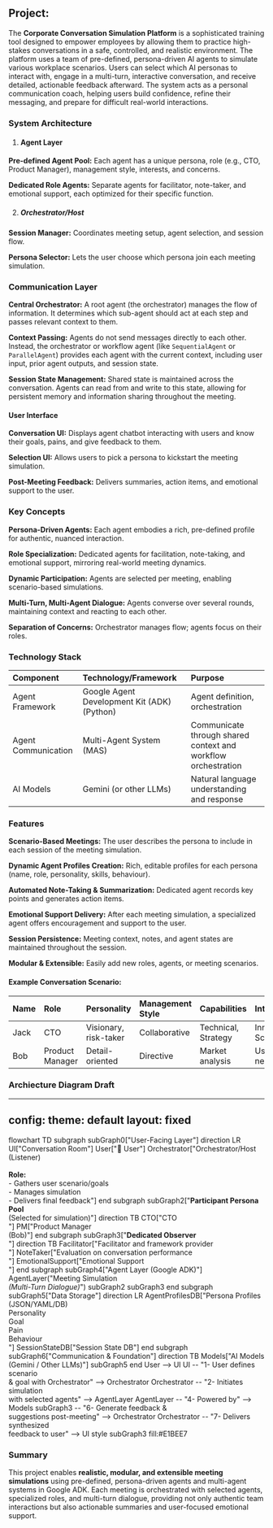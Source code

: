 ## **Project:**

The **Corporate Conversation Simulation Platform** is a sophisticated training tool designed to empower employees by allowing them to practice high-stakes conversations in a safe, controlled, and realistic environment. The platform uses a team of pre-defined, persona-driven AI agents to simulate various workplace scenarios. Users can select which AI personas to interact with, engage in a multi-turn, interactive conversation, and receive detailed, actionable feedback afterward. The system acts as a personal communication coach, helping users build confidence, refine their messaging, and prepare for difficult real-world interactions.

### **System Architecture**

1. #### **Agent Layer**

**Pre-defined Agent Pool:** Each agent has a unique persona, role (e.g., CTO, Product Manager), management style, interests, and concerns.

**Dedicated Role Agents:** Separate agents for facilitator, note-taker, and emotional support, each optimized for their specific function.

2. ##### **Orchestrator/Host**

**Session Manager:** Coordinates meeting setup, agent selection, and session flow.

**Persona Selector:** Lets the user choose which persona join each meeting simulation.

### **Communication Layer**

**Central Orchestrator:** A root agent (the orchestrator) manages the flow of information. It determines which sub-agent should act at each step and passes relevant context to them.

**Context Passing:** Agents do not send messages directly to each other. Instead, the orchestrator or workflow agent (like `SequentialAgent` or `ParallelAgent`) provides each agent with the current context, including user input, prior agent outputs, and session state.

**Session State Management:** Shared state is maintained across the conversation. Agents can read from and write to this state, allowing for persistent memory and information sharing throughout the meeting.

#### **User Interface**

**Conversation UI:** Displays agent chatbot interacting with users and know their goals, pains, and give feedback to them.

**Selection UI:** Allows users to pick a persona to kickstart the meeting simulation.

**Post-Meeting Feedback:** Delivers summaries, action items, and emotional support to the user.

### **Key Concepts**

**Persona-Driven Agents:** Each agent embodies a rich, pre-defined profile for authentic, nuanced interaction.

**Role Specialization:** Dedicated agents for facilitation, note-taking, and emotional support, mirroring real-world meeting dynamics.

**Dynamic Participation:** Agents are selected per meeting, enabling scenario-based simulations.

**Multi-Turn, Multi-Agent Dialogue:** Agents converse over several rounds, maintaining context and reacting to each other.

**Separation of Concerns:** Orchestrator manages flow; agents focus on their roles.

### **Technology Stack**

| Component | Technology/Framework | Purpose |
| :---- | :---- | :---- |
| Agent Framework | Google Agent Development Kit (ADK) (Python) | Agent definition, orchestration |
| Agent Communication | Multi-Agent System (MAS) | Communicate through shared context and workflow orchestration |
| AI Models | Gemini (or other LLMs) | Natural language understanding and response |

### Features

**Scenario-Based Meetings:** The user describes the persona to include in each session of the meeting simulation.

**Dynamic Agent Profiles Creation:** Rich, editable profiles for each persona (name, role, personality, skills, behaviour).

**Automated Note-Taking & Summarization:** Dedicated agent records key points and generates action items.

**Emotional Support Delivery:** After each meeting simulation, a specialized agent offers encouragement and support to the user.

**Session Persistence:** Meeting context, notes, and agent states are maintained throughout the session.

**Modular & Extensible:** Easily add new roles, agents, or meeting scenarios.

#### **Example Conversation Scenario:**

| Name | Role | Personality | Management Style | Capabilities | Interests | Concerns |
| :---- | :---- | :---- | :---- | :---- | :---- | :---- |
| Jack | CTO | Visionary, risk-taker | Collaborative | Technical, Strategy | Innovation, Scale | Technical debt |
| Bob | Product Manager | Detail-oriented | Directive | Market analysis | User needs | Budget constraints |

#### 

### **Archiecture Diagram Draft**
---
config:
 theme: default
 layout: fixed
---
flowchart TD
subgraph subGraph0["User-Facing Layer"]
   direction LR
       UI["Conversation Room"]
       User["👤 User"]
       Orchestrator["Orchestrator/Host (Listener)<br><br><b>Role:</b><br>- Gathers user scenario/goals<br>- Manages simulation<br>- Delivers final feedback"]
 end
subgraph subGraph2["<b>Participant Persona Pool</b><br>(Selected for simulation)"]
   direction TB
       CTO["CTO<br>"]
       PM["Product Manager<br>(Bob)"]
 end
subgraph subGraph3["<b>Dedicated Observer</b><br>"]
   direction TB
       Facilitator["Facilitator and framework provider<br>"]
       NoteTaker["Evaluation on conversation performance<br>"]
       EmotionalSupport["Emotional Support<br>"]
 end
subgraph subGraph4["Agent Layer (Google ADK)"]
       AgentLayer("Meeting Simulation<br><i>(Multi-Turn Dialogue)</i>")
       subGraph2
       subGraph3
 end
subgraph subGraph5["Data Storage"]
   direction LR
       AgentProfilesDB["Persona Profiles<br>(JSON/YAML/DB)<br>Personality<br>Goal<br>Pain<br>Behaviour<br>"]
       SessionStateDB["Session State DB"]
 end
subgraph subGraph6["Communication & Foundation"]
   direction TB
       Models["AI Models<br>(Gemini / Other LLMs)"]
       subGraph5
 end
   User --> UI
   UI -- "1- User defines scenario<br>&amp; goal with Orchestrator" --> Orchestrator
   Orchestrator -- "2- Initiates simulation<br>with selected agents" --> AgentLayer
   AgentLayer -- "4- Powered by" --> Models
   subGraph3 -- "6- Generate feedback &amp;<br>suggestions post-meeting" --> Orchestrator
   Orchestrator -- "7- Delivers synthesized<br>feedback to user" --> UI
   style subGraph3 fill:#E1BEE7



### **Summary**

This project enables **realistic, modular, and extensible meeting simulations** using pre-defined, persona-driven agents and multi-agent systems in Google ADK. Each meeting is orchestrated with selected agents, specialized roles, and multi-turn dialogue, providing not only authentic team interactions but also actionable summaries and user-focused emotional support.



